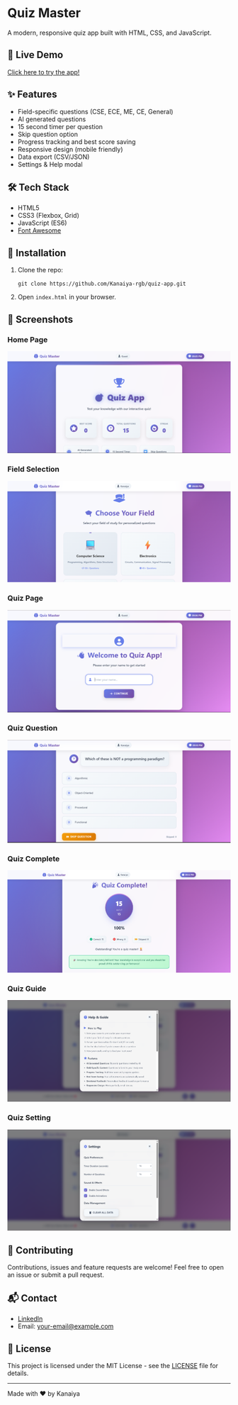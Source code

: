 # Quiz Master

A modern, responsive quiz app built with HTML, CSS, and JavaScript.

## 🚀 Live Demo
[Click here to try the app!](https://kanaiya-rgb.github.io/quiz-app/)

## ✨ Features
- Field-specific questions (CSE, ECE, ME, CE, General)
- AI generated questions
- 15 second timer per question
- Skip question option
- Progress tracking and best score saving
- Responsive design (mobile friendly)
- Data export (CSV/JSON)
- Settings & Help modal

## 🛠️ Tech Stack
- HTML5
- CSS3 (Flexbox, Grid)
- JavaScript (ES6)
- [Font Awesome](https://fontawesome.com/)

## 🚀 Installation

1. Clone the repo:
   ```
   git clone https://github.com/Kanaiya-rgb/quiz-app.git
   ```
2. Open `index.html` in your browser.

## 📸 Screenshots

### Home Page
![Home Page](screenshots/home-page.png)

### Field Selection
![Field Selection](screenshots/field-selection.png)

### Quiz Page
![Quiz Page](screenshots/quiz-page.png)

### Quiz Question
![Quiz Question](screenshots/quiz-question.png)

### Quiz Complete
![Quiz Complete](screenshots/quiz-complete.png)

### Quiz Guide
![Quiz Guide](screenshots/quiz-guide.png)

### Quiz Setting
![Quiz Setting](screenshots/quiz-setting.png)

## 🤝 Contributing

Contributions, issues and feature requests are welcome!
Feel free to open an issue or submit a pull request.

## 📬 Contact

- [LinkedIn](https://www.linkedin.com/in/your-linkedin/)
- Email: your-email@example.com

## 📝 License

This project is licensed under the MIT License - see the [LICENSE](LICENSE) file for details.

---

Made with ❤️ by Kanaiya 